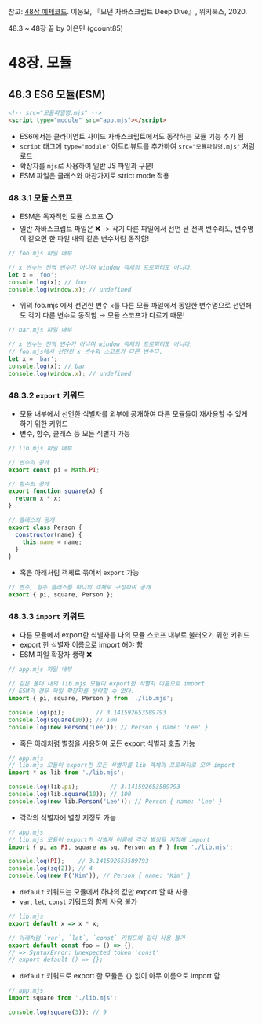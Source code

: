 참고:
[48장 예제코드](https://github.com/wikibook/mjs/blob/master/48.md).
이웅모, 『모던 자바스크립트 Deep Dive』, 위키북스, 2020.

48.3 ~ 48장 끝 by 이은민 (gcount85)

# 48장. 모듈

## 48.3 ES6 모듈(ESM)
```html
<!-- src="모듈파일명.mjs" -->
<script type="module" src="app.mjs"></script>
```
- ES6에서는 클라이언트 사이드 자바스크립트에서도 동작하는 모듈 기능 추가 됨
- `script` 태그에 `type="module"` 어트리뷰트를 추가하여 `src="모듈파일명.mjs"` 처럼 로드
- 확장자를 `mjs`로 사용하여 일반 JS 파일과 구분! 
- ESM 파일은 클래스와 마찬가지로 strict mode 적용 
### 48.3.1 모듈 스코프
- ESM은 독자적인 모듈 스코프 ⭕
- 일반 자바스크립트 파일은 ❌ -> 각기 다른 파일에서 선언 된 전역 변수라도, 변수명이 같으면 한 파일 내의 같은 변수처럼 동작함! 
```js
// foo.mjs 파일 내부 

// x 변수는 전역 변수가 아니며 window 객체의 프로퍼티도 아니다.
let x = 'foo';
console.log(x); // foo
console.log(window.x); // undefined
```
- 위의 foo.mjs 에서 선언한 변수 `x`를 다른 모듈 파일에서 동일한 변수명으로 선언해도 각기 다른 변수로 동작함 → 모듈 스코프가 다르기 때문!
```js
// bar.mjs 파일 내부 

// x 변수는 전역 변수가 아니며 window 객체의 프로퍼티도 아니다.
// foo.mjs에서 선언한 x 변수와 스코프가 다른 변수다.
let x = 'bar';
console.log(x); // bar
console.log(window.x); // undefined
```
### 48.3.2 `export` 키워드
- 모듈 내부에서 선언한 식별자를 외부에 공개하여 다른 모듈들이 재사용할 수 있게 하기 위한 키워드 
- 변수, 함수, 클래스 등 모든 식별자 가능 
```js
// lib.mjs 파일 내부 

// 변수의 공개
export const pi = Math.PI;

// 함수의 공개
export function square(x) {
  return x * x;
}

// 클래스의 공개
export class Person {
  constructor(name) {
    this.name = name;
  }
}
```
- 혹은 아래처럼 객체로 묶어서 `export` 가능
```js
// 변수, 함수 클래스를 하나의 객체로 구성하여 공개
export { pi, square, Person };
```

### 48.3.3 `import` 키워드
- 다른 모듈에서 export한 식별자를 나의 모듈 스코프 내부로 불러오기 위한 키워드
- export 한 식별자 이름으로 import 해야 함
- ESM 파일 확장자 생략 ❌
```js
// app.mjs 파일 내부 

// 같은 폴더 내의 lib.mjs 모듈이 export한 식별자 이름으로 import
// ESM의 경우 파일 확장자를 생략할 수 없다.
import { pi, square, Person } from './lib.mjs';

console.log(pi);         // 3.141592653589793
console.log(square(10)); // 100
console.log(new Person('Lee')); // Person { name: 'Lee' }
```
- 혹은 아래처럼 별칭을 사용하여 모든 export 식별자 호출 가능
```js
// app.mjs
// lib.mjs 모듈이 export한 모든 식별자를 lib 객체의 프로퍼티로 모아 import
import * as lib from './lib.mjs';

console.log(lib.pi);         // 3.141592653589793
console.log(lib.square(10)); // 100
console.log(new lib.Person('Lee')); // Person { name: 'Lee' }
```
- 각각의 식별자에 별칭 지정도 가능 
```js
// app.mjs
// lib.mjs 모듈이 export한 식별자 이름에 각각 별칭을 지정해 import
import { pi as PI, square as sq, Person as P } from './lib.mjs';

console.log(PI);    // 3.141592653589793
console.log(sq(2)); // 4
console.log(new P('Kim')); // Person { name: 'Kim' }
```
- `default` 키워드는 모듈에서 하나의 값만 export 할 때 사용
- `var`, `let`, `const` 키워드와 함께 사용 불가 
```js
// lib.mjs
export default x => x * x;

// 아래처럼 `var`, `let`, `const` 키워드와 같이 사용 불가
export default const foo = () => {};
// => SyntaxError: Unexpected token 'const'
// export default () => {};
```
- `default` 키워드로 export 한 모듈은 `{}` 없이 아무 이름으로 import 함 
```js
// app.mjs
import square from './lib.mjs';

console.log(square(3)); // 9
```
